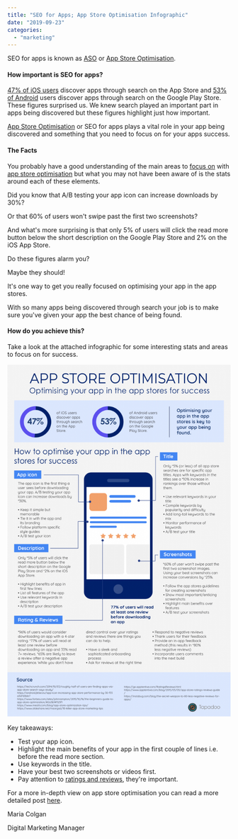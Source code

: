 ```yaml
---
title: "SEO for Apps; App Store Optimisation Infographic"
date: "2019-09-23"
categories: 
  - "marketing"
---
```


SEO for apps is known as [ASO](https://tapadoo.wpengine.com/app-store-optimisation%e2%80%8b-guarantee-success/) or [App Store Optimisation](https://tapadoo.wpengine.com/app-store-optimisation%e2%80%8b-guarantee-success/).

#### How important is SEO for apps?

[47% of iOS users](https://tapadoo.wpengine.com/app-store-optimisation%E2%80%8B-guarantee-success/) discover apps through search on the App Store and [53% of Android](https://tapadoo.wpengine.com/app-store-optimisation%E2%80%8B-guarantee-success/) users discover apps through search on the Google Play Store. These figures surprised us. We knew search played an important part in apps being discovered but these figures highlight just how important.

[App Store Optimisation](https://tapadoo.wpengine.com/app-store-optimisation%e2%80%8b-guarantee-success/) or SEO for apps plays a vital role in your app being discovered and something that you need to focus on for your apps success.

#### The Facts

You probably have a good understanding of the main areas to [focus on](https://tapadoo.wpengine.com/app-store-optimisation%e2%80%8b-guarantee-success/) with [app store optimisation](https://tapadoo.wpengine.com/app-store-optimisation%e2%80%8b-guarantee-success/) but what you may not have been aware of is the stats around each of these elements.

Did you know that A/B testing your app icon can increase downloads by 30%?

Or that 60% of users won't swipe past the first two screenshots?

And what's more surprising is that only 5% of users will click the read more button below the short description on the Google Play Store and 2% on the iOS App Store.

Do these figures alarm you?

Maybe they should!

It's one way to get you really focused on optimising your app in the app stores.

With so many apps being discovered through search your job is to make sure you've given your app the best chance of being found.

#### How do you achieve this?

Take a look at the attached infographic for some interesting stats and areas to focus on for success.

![SEO for Apps. Infographic on how to optimise your app in the app stores.](images/AppStoreOptimisation300ppi-01-648x1024.png)

Key takeaways:

- Test your app icon.
- Highlight the main benefits of your app in the first couple of lines i.e. before the read more section.
- Use keywords in the title.
- Have your best two screenshots or videos first.
- Pay attention to [ratings and reviews](https://tapadoo.wpengine.com/?p=5201), they're important.

For a more in-depth view on app store optimisation you can read a more detailed post [here](https://tapadoo.wpengine.com/app-store-optimisation%e2%80%8b-guarantee-success/).

Maria Colgan

Digital Marketing Manager
